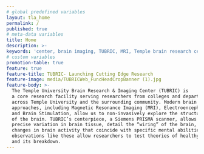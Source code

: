 ```yaml
---
# global predefined variables
layout: tla_home
permalink: /
published: true
# meta-data variables
title: Home
description: >-
keywords: 'center, brain imaging, TUBRIC, MRI, Temple brain research center'
# custom variables
promotion-table: true
feature: true
feature-title: TUBRIC- Launching Cutting Edge Research
feature-image: media/TUBRICWeb_FuncHeadCropBanner (1).jpg
feature-body: >-
  The Temple University Brain Research & Imaging Center (TUBRIC) is 
  a core research facility serving researchers from colleges and departments 
  across Temple University and the surrounding community. Modern brain imaging 
  approaches, including Magnetic Resonance Imaging (MRI), Electroencephalography (EEG), 
  and Brain Stimulation, allow us to non-invasively explore the structure and function 
  of the brain. TUBRIC’s centerpiece, a Siemens PRISMA scanner, allows us to observe 
  precise variation in brain tissue, detail the “wiring” of the brain, and monitor the 
  changes in brain activity that coincide with specific mental abilities. Neuroimaging 
  observations like these allow researchers to test theories of healthy mental functioning, 
  and its breakdown.
---
```

